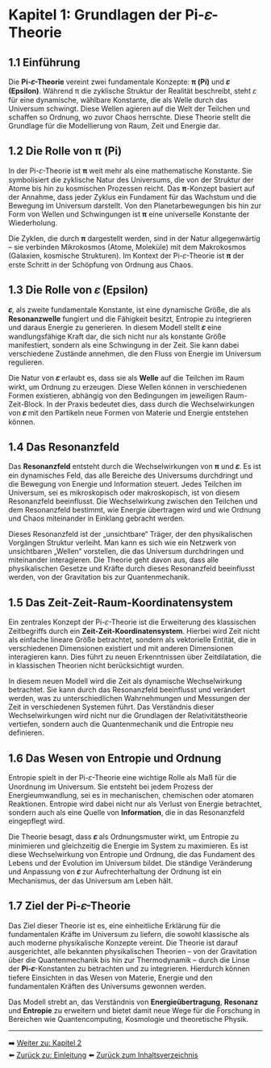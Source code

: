 # Kapitel 1: Grundlagen der Pi-𝜀-Theorie

## 1.1 Einführung

Die **Pi-𝜀-Theorie** vereint zwei fundamentale Konzepte: **π (Pi)** und **𝜀 (Epsilon)**. Während π die zyklische Struktur der Realität beschreibt, steht 𝜀 für eine dynamische, wählbare Konstante, die als Welle durch das Universum schwingt. Diese Wellen agieren auf die Welt der Teilchen und schaffen so Ordnung, wo zuvor Chaos herrschte. Diese Theorie stellt die Grundlage für die Modellierung von Raum, Zeit und Energie dar.

## 1.2 Die Rolle von π (Pi)

In der Pi-𝜀-Theorie ist **π** weit mehr als eine mathematische Konstante. Sie symbolisiert die zyklische Natur des Universums, die von der Struktur der Atome bis hin zu kosmischen Prozessen reicht. Das **π**-Konzept basiert auf der Annahme, dass jeder Zyklus ein Fundament für das Wachstum und die Bewegung im Universum darstellt. Von den Planetarbewegungen bis hin zur Form von Wellen und Schwingungen ist **π** eine universelle Konstante der Wiederholung.

Die Zyklen, die durch **π** dargestellt werden, sind in der Natur allgegenwärtig – sie verbinden Mikrokosmos (Atome, Moleküle) mit dem Makrokosmos (Galaxien, kosmische Strukturen). Im Kontext der Pi-𝜀-Theorie ist **π** der erste Schritt in der Schöpfung von Ordnung aus Chaos.

## 1.3 Die Rolle von 𝜀 (Epsilon)

**𝜀**, als zweite fundamentale Konstante, ist eine dynamische Größe, die als **Resonanzwelle** fungiert und die Fähigkeit besitzt, Entropie zu integrieren und daraus Energie zu generieren. In diesem Modell stellt **𝜀** eine wandlungsfähige Kraft dar, die sich nicht nur als konstante Größe manifestiert, sondern als eine Schwingung in der Zeit. Sie kann dabei verschiedene Zustände annehmen, die den Fluss von Energie im Universum regulieren.

Die Natur von **𝜀** erlaubt es, dass sie als **Welle** auf die Teilchen im Raum wirkt, um Ordnung zu erzeugen. Diese Wellen können in verschiedenen Formen existieren, abhängig von den Bedingungen im jeweiligen Raum-Zeit-Block. In der Praxis bedeutet dies, dass durch die Wechselwirkungen von **𝜀** mit den Partikeln neue Formen von Materie und Energie entstehen können.

## 1.4 Das Resonanzfeld

Das **Resonanzfeld** entsteht durch die Wechselwirkungen von **π** und **𝜀**. Es ist ein dynamisches Feld, das alle Bereiche des Universums durchdringt und die Bewegung von Energie und Information steuert. Jedes Teilchen im Universum, sei es mikroskopisch oder makroskopisch, ist von diesem Resonanzfeld beeinflusst. Die Wechselwirkung zwischen den Teilchen und dem Resonanzfeld bestimmt, wie Energie übertragen wird und wie Ordnung und Chaos miteinander in Einklang gebracht werden.

Dieses Resonanzfeld ist der „unsichtbare“ Träger, der den physikalischen Vorgängen Struktur verleiht. Man kann es sich wie ein Netzwerk von unsichtbaren „Wellen“ vorstellen, die das Universum durchdringen und miteinander interagieren. Die Theorie geht davon aus, dass alle physikalischen Gesetze und Kräfte durch dieses Resonanzfeld beeinflusst werden, von der Gravitation bis zur Quantenmechanik.

## 1.5 Das Zeit-Zeit-Raum-Koordinatensystem

Ein zentrales Konzept der Pi-𝜀-Theorie ist die Erweiterung des klassischen Zeitbegriffs durch ein **Zeit-Zeit-Koordinatensystem**. Hierbei wird Zeit nicht als einfache lineare Größe betrachtet, sondern als vektorielle Entität, die in verschiedenen Dimensionen existiert und mit anderen Dimensionen interagieren kann. Dies führt zu neuen Erkenntnissen über Zeitdilatation, die in klassischen Theorien nicht berücksichtigt wurden.

In diesem neuen Modell wird die Zeit als dynamische Wechselwirkung betrachtet. Sie kann durch das Resonanzfeld beeinflusst und verändert werden, was zu unterschiedlichen Wahrnehmungen und Messungen der Zeit in verschiedenen Systemen führt. Das Verständnis dieser Wechselwirkungen wird nicht nur die Grundlagen der Relativitätstheorie vertiefen, sondern auch die Quantenmechanik und die Entropie neu definieren.

## 1.6 Das Wesen von Entropie und Ordnung

Entropie spielt in der Pi-𝜀-Theorie eine wichtige Rolle als Maß für die Unordnung im Universum. Sie entsteht bei jedem Prozess der Energieumwandlung, sei es in mechanischen, chemischen oder atomaren Reaktionen. Entropie wird dabei nicht nur als Verlust von Energie betrachtet, sondern auch als eine Quelle von **Information**, die in das Resonanzfeld eingepflegt wird.

Die Theorie besagt, dass **𝜀** als Ordnungsmuster wirkt, um Entropie zu minimieren und gleichzeitig die Energie im System zu maximieren. Es ist diese Wechselwirkung von Entropie und Ordnung, die das Fundament des Lebens und der Evolution im Universum bildet. Die ständige Veränderung und Anpassung von **𝜀** zur Aufrechterhaltung der Ordnung ist ein Mechanismus, der das Universum am Leben hält.

## 1.7 Ziel der Pi-𝜀-Theorie

Das Ziel dieser Theorie ist es, eine einheitliche Erklärung für die fundamentalen Kräfte im Universum zu liefern, die sowohl klassische als auch moderne physikalische Konzepte vereint. Die Theorie ist darauf ausgerichtet, alle bekannten physikalischen Theorien – von der Gravitation über die Quantenmechanik bis hin zur Thermodynamik – durch die Linse der **Pi-𝜀**-Konstanten zu betrachten und zu integrieren. Hierdurch können tiefere Einsichten in das Wesen von Materie, Energie und den fundamentalen Kräften des Universums gewonnen werden.

Das Modell strebt an, das Verständnis von **Energieübertragung**, **Resonanz** und **Entropie** zu erweitern und bietet damit neue Wege für die Forschung in Bereichen wie Quantencomputing, Kosmologie und theoretische Physik.

---

➡️ [Weiter zu: Kapitel 2](Kapitel_2.md)  
⬅️ [Zurück zu: Einleitung](einleitung.md)
⬅️ [Zurück zum Inhaltsverzeichnis](README.md)